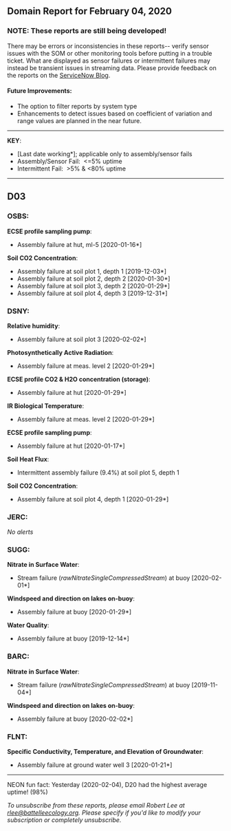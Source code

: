 ## Domain Report for February 04, 2020


### NOTE: These reports are still being developed!
There may be errors or inconsistencies in these reports-- verify sensor issues with the SOM or other monitoring tools before putting in a trouble ticket. What are displayed as sensor failures or intermittent failures may instead be transient issues in streaming data.
Please provide feedback on the reports on the [ServiceNow Blog](https://neon.service-now.com/community?id=community_blog&sys_id=9b4fbe8adbed734017ecf9041d9619be).

#### Future Improvements: 
 - The option to filter reports by system type 
 - Enhancements to detect issues based on coefficient of variation and range values are planned in the near future.

***

**KEY**:

 - [Last date working*]; applicable only to assembly/sensor fails
 - Assembly/Sensor Fail:&nbsp;&nbsp;<=5% uptime
 - Intermittent Fail:&nbsp;&nbsp;>5% & <80% uptime

***
## D03

### OSBS:

**ECSE profile sampling pump**:
 - Assembly failure at hut, ml-5 [2020-01-16*]

**Soil CO2 Concentration**:
 - Assembly failure at soil plot 1, depth 1 [2019-12-03*]
 - Assembly failure at soil plot 2, depth 2 [2020-01-30*]
 - Assembly failure at soil plot 3, depth 2 [2020-01-29*]
 - Assembly failure at soil plot 4, depth 3 [2019-12-31*]

### DSNY:

**Relative humidity**:
 - Assembly failure at soil plot 3 [2020-02-02*]

**Photosynthetically Active Radiation**:
 - Assembly failure at meas. level 2 [2020-01-29*]

**ECSE profile CO2 & H2O concentration (storage)**:
 - Assembly failure at hut [2020-01-29*]

**IR Biological Temperature**:
 - Assembly failure at meas. level 2 [2020-01-29*]

**ECSE profile sampling pump**:
 - Assembly failure at hut [2020-01-17*]

**Soil Heat Flux**:
 - Intermittent assembly failure (9.4%) at soil plot 5, depth 1

**Soil CO2 Concentration**:
 - Assembly failure at soil plot 4, depth 1 [2020-01-29*]

### JERC:

_No alerts_

### SUGG:

**Nitrate in Surface Water**:
 - Stream failure (_rawNitrateSingleCompressedStream_) at buoy [2020-02-01*]

**Windspeed and direction on lakes on-buoy**:
 - Assembly failure at buoy [2020-01-29*]

**Water Quality**:
 - Assembly failure at buoy [2019-12-14*]

### BARC:

**Nitrate in Surface Water**:
 - Stream failure (_rawNitrateSingleCompressedStream_) at buoy [2019-11-04*]

**Windspeed and direction on lakes on-buoy**:
 - Assembly failure at buoy [2020-02-02*]

### FLNT:

**Specific Conductivity, Temperature, and Elevation of Groundwater**:
 - Assembly failure at ground water well 3 [2020-01-21*]

***
NEON fun fact: Yesterday (2020-02-04), D20 had the highest average uptime! (98%)

_To unsubscribe from these reports, please email Robert Lee at rlee@battelleecology.org. Please specify if you'd like to modify your subscription or completely unsubscribe._
